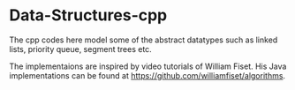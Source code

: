 # Data-Structures-cpp
The cpp codes here model some of the abstract datatypes such as linked lists, priority queue, segment trees etc.

The implementaions are inspired by video tutorials of William Fiset. His Java implementations can be found at https://github.com/williamfiset/algorithms.
